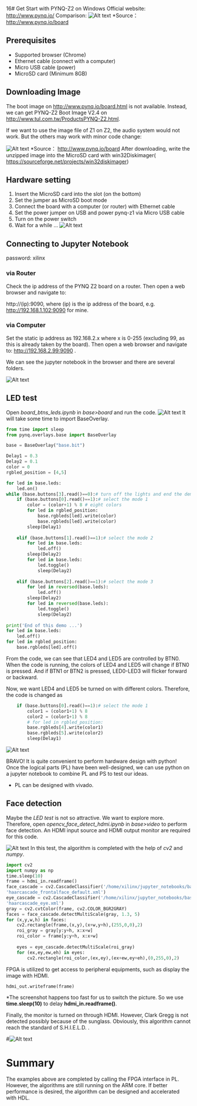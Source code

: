 16# Get Start with PYNQ-Z2 on Windows
Official website: http://www.pynq.io/ 
Comparison: 
![Alt text](https://github.com/SeeedDocument/PYNQ-Z2-board---based-on-Xilinx-Zynq-C7Z020-SoC/raw/master/img/1565060273307.png)
*Source： http://www.pynq.io/board
## Prerequisites
- Supported browser (Chrome)
- Ethernet cable (connect with a computer)
- Micro USB cable (power)
- MicroSD card (Minimum 8GB)
## Downloading Image
The boot image on http://www.pynq.io/board.html is not available. Instead, we can get PYNQ-Z2 Boot Image V2.4 on http://www.tul.com.tw/ProductsPYNQ-Z2.html. 

If we want to use the image file of Z1 on Z2, the audio system would not work. But the others may work with minor code change:


![Alt text](https://github.com/SeeedDocument/PYNQ-Z2-board---based-on-Xilinx-Zynq-C7Z020-SoC/raw/master/img/1565060364170.png)
*Source： http://www.pynq.io/board
After downloading, write the unzipped image into the MicroSD card with win32Diskimager( https://sourceforge.net/projects/win32diskimager)

## Hardware setting
1.  Insert the MicroSD card into the slot (on the bottom)
2.  Set the jumper as MicroSD boot mode
3.  Connect the board with a computer (or router) with Ethernet cable 
4.  Set the power jumper on USB and power pynq-z1 via Micro USB cable
5.  Turn on the power switch
6.  Wait for a while ... 
![Alt text](https://github.com/SeeedDocument/PYNQ-Z2-board---based-on-Xilinx-Zynq-C7Z020-SoC/raw/master/img/IMG_8591.JPG)
## Connecting to Jupyter Notebook
password: xilinx
### via Router
Check the ip address of the PYNQ Z2 board on a router. Then open a web browser and navigate to:

http://(ip):9090, where (ip) is the ip address of the board, e.g. http://192.168.1.102:9090 for mine.
### via Computer 
Set the static ip address as 192.168.2.x where x is 0-255 (excluding 99, as this is already taken by the board).  Then open a web browser and navigate to: http://192.168.2.99:9090 .

We can see the jupyter notebook in the browser and there are several folders.

![Alt text](https://github.com/SeeedDocument/PYNQ-Z2-board---based-on-Xilinx-Zynq-C7Z020-SoC/raw/master/img/1565060484455.png)

## LED test 
Open *board_btns_leds.ipynb* in *base>board* and run the code.
![Alt text](https://github.com/SeeedDocument/PYNQ-Z2-board---based-on-Xilinx-Zynq-C7Z020-SoC/raw/master/img/1565060548514.png)
It will take some time to import BaseOverlay.

```python
from time import sleep
from pynq.overlays.base import BaseOverlay

base = BaseOverlay("base.bit")

Delay1 = 0.3
Delay2 = 0.1
color = 0
rgbled_position = [4,5]

for led in base.leds:
    led.on()  
while (base.buttons[3].read()==0):# turn off the lights and end the demo
    if (base.buttons[0].read()==1):# select the mode 1
        color = (color+1) % 8 # eight colors
        for led in rgbled_position: 
            base.rgbleds[led].write(color)
            base.rgbleds[led].write(color)
        sleep(Delay1)
        
    elif (base.buttons[1].read()==1):# select the mode 2
        for led in base.leds:
            led.off()
        sleep(Delay2)
        for led in base.leds:
            led.toggle()
            sleep(Delay2)
            
    elif (base.buttons[2].read()==1):# select the mode 3
        for led in reversed(base.leds):
            led.off()
        sleep(Delay2)
        for led in reversed(base.leds):
            led.toggle()
            sleep(Delay2)                  
    
print('End of this demo ...')
for led in base.leds:
    led.off()
for led in rgbled_position:
    base.rgbleds[led].off()
```
From the code, we can see that LED4 and LED5 are controlled by BTN0. When the code is running, the colors of LED4 and LED5 will change if BTN0 is pressed.  And if BTN1 or BTN2 is pressed, LED0-LED3 will flicker forward or backward.

Now, we want LED4 and LED5 be turned on with different colors.  Therefore, the code is changed as
```python
    if (base.buttons[0].read()==1):# select the mode 1
        color1 = (color1+1) % 8
        color2 = (color1+1) % 8
        # for led in rgbled_position: 
        base.rgbleds[4].write(color1)
        base.rgbleds[5].write(color2)
        sleep(Delay1)
```
![Alt text](https://github.com/SeeedDocument/PYNQ-Z2-board---based-on-Xilinx-Zynq-C7Z020-SoC/raw/master/img/IMG_8594.JPG)

BRAVO! 
It is quite convenient to perform hardware design with python! Once the logical parts (PL)  have been well-designed, we can use python on a jupyter notebook to combine PL and PS to test our ideas.  
* PL can be designed with vivado.
## Face detection
Maybe the *LED test*  is not so attractive. We want to explore more.
Therefore, open *opencv_face_detect_hdmi.ipynb* in *base>video*  to perform face  detection.
An HDMI input source and HDMI output monitor are required for this code.

![Alt text](https://github.com/SeeedDocument/PYNQ-Z2-board---based-on-Xilinx-Zynq-C7Z020-SoC/raw/master/img/IMG_8595.JPG)
In this test, the algorithm is completed with the help of  *cv2* and *numpy*. 
```python
import cv2
import numpy as np
time.sleep(10)
frame = hdmi_in.readframe()
face_cascade = cv2.CascadeClassifier('/home/xilinx/jupyter_notebooks/base/video/data/' 
'haarcascade_frontalface_default.xml')
eye_cascade = cv2.CascadeClassifier('/home/xilinx/jupyter_notebooks/base/video/data/'
'haarcascade_eye.xml')
gray = cv2.cvtColor(frame, cv2.COLOR_BGR2GRAY)
faces = face_cascade.detectMultiScale(gray, 1.3, 5)
for (x,y,w,h) in faces:
	cv2.rectangle(frame,(x,y),(x+w,y+h),(255,0,0),2)
	roi_gray = gray[y:y+h, x:x+w]
	roi_color = frame[y:y+h, x:x+w]
	
	eyes = eye_cascade.detectMultiScale(roi_gray)
	for (ex,ey,ew,eh) in eyes:
		cv2.rectangle(roi_color,(ex,ey),(ex+ew,ey+eh),(0,255,0),2)
```
FPGA is utilized to get access to peripheral equipments, such as display the image with HDMI.

```python
hdmi_out.writeframe(frame)
```

*The screenshot happens too fast for us to switch the picture. So we use  **time.sleep(10)** to delay **hdmi_in.readframe()**.


Finally, the monitor is turned on through HDMI. However, Clark Gregg is not detected possibly because of the sunglass. 
Obviously, this algorithm cannot reach the standard of S.H.I.E.L.D. .

#![Alt text](https://github.com/SeeedDocument/PYNQ-Z2-board---based-on-Xilinx-Zynq-C7Z020-SoC/raw/master/img/IMG_8600.JPG)
# Summary
The examples above are completed by calling the FPGA interface in PL. However, the algorithms are still running on the ARM core. If better performance is desired,  the algorithm can be designed and accelerated with HDL.
